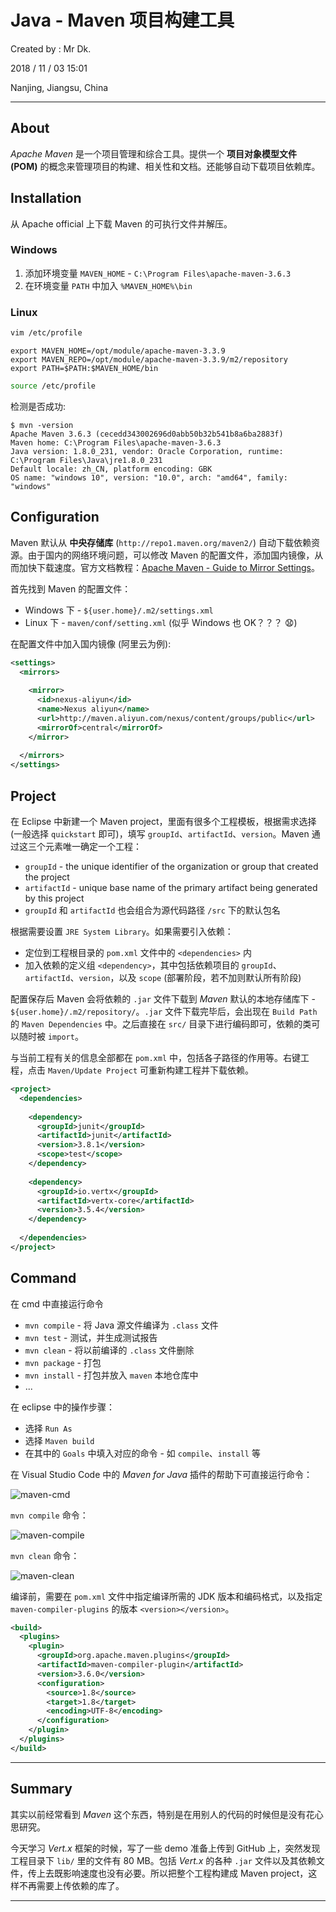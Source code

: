 # Java - Maven 项目构建工具

Created by : Mr Dk.

2018 / 11 / 03 15:01

Nanjing, Jiangsu, China

---

## About

*Apache Maven* 是一个项目管理和综合工具。提供一个 **项目对象模型文件 (POM)** 的概念来管理项目的构建、相关性和文档。还能够自动下载项目依赖库。

## Installation

从 Apache official 上下载 Maven 的可执行文件并解压。

### Windows

1. 添加环境变量 `MAVEN_HOME` - `C:\Program Files\apache-maven-3.6.3`
2. 在环境变量 `PATH` 中加入 `%MAVEN_HOME%\bin`

### Linux

```bash
vim /etc/profile
```

```
export MAVEN_HOME=/opt/module/apache-maven-3.3.9
export MAVEN_REPO=/opt/module/apache-maven-3.3.9/m2/repository
export PATH=$PATH:$MAVEN_HOME/bin
```

```bash
source /etc/profile
```

检测是否成功:

```console
$ mvn -version
Apache Maven 3.6.3 (cecedd343002696d0abb50b32b541b8a6ba2883f)
Maven home: C:\Program Files\apache-maven-3.6.3
Java version: 1.8.0_231, vendor: Oracle Corporation, runtime: C:\Program Files\Java\jre1.8.0_231
Default locale: zh_CN, platform encoding: GBK
OS name: "windows 10", version: "10.0", arch: "amd64", family: "windows"
```

## Configuration

Maven 默认从 **中央存储库** (`http://repo1.maven.org/maven2/`) 自动下载依赖资源。由于国内的网络环境问题，可以修改 Maven 的配置文件，添加国内镜像，从而加快下载速度。官方文档教程：[Apache Maven - Guide to Mirror Settings](http://maven.apache.org/guides/mini/guide-mirror-settings.html)。

首先找到 Maven 的配置文件：

* Windows 下 - `${user.home}/.m2/settings.xml` 
* Linux 下 - `maven/conf/setting.xml` (似乎 Windows 也 OK？？？ 😧)

在配置文件中加入国内镜像 (阿里云为例):

```xml
<settings>
  <mirrors>
        
    <mirror>  
      <id>nexus-aliyun</id>  
      <name>Nexus aliyun</name>
      <url>http://maven.aliyun.com/nexus/content/groups/public</url>
      <mirrorOf>central</mirrorOf>  
    </mirror> 
        
  </mirrors>
</settings>
```

## Project

在 Eclipse 中新建一个 Maven project，里面有很多个工程模板，根据需求选择 (一般选择 `quickstart` 即可)，填写 `groupId`、`artifactId`、`version`。Maven 通过这三个元素唯一确定一个工程：

* `groupId` - the unique identifier of the organization or group that created the project
* `artifactId` - unique base name of the primary artifact being generated by this project 
* `groupId` 和 `artifactId` 也会组合为源代码路径 `/src` 下的默认包名

根据需要设置 `JRE System Library`。如果需要引入依赖：

* 定位到工程根目录的 `pom.xml` 文件中的 `<dependencies>` 内
* 加入依赖的定义组 `<dependency>`，其中包括依赖项目的 `groupId`、`artifactId`、`version`，以及 `scope` (部署阶段，若不加则默认所有阶段)

配置保存后 Maven 会将依赖的 `.jar` 文件下载到 *Maven* 默认的本地存储库下 - `${user.home}/.m2/repository/`。`.jar` 文件下载完毕后，会出现在 `Build Path` 的 `Maven Dependencies` 中。之后直接在 `src/` 目录下进行编码即可，依赖的类可以随时被 `import`。

与当前工程有关的信息全部都在 `pom.xml` 中，包括各子路径的作用等。右键工程，点击 `Maven/Update Project` 可重新构建工程并下载依赖。

```xml
<project>
  <dependencies>
  
    <dependency>
      <groupId>junit</groupId>
      <artifactId>junit</artifactId>
      <version>3.8.1</version>
      <scope>test</scope>
    </dependency>
    
    <dependency>
      <groupId>io.vertx</groupId>
      <artifactId>vertx-core</artifactId>
      <version>3.5.4</version>
    </dependency>
    
  </dependencies>
</project>
```

## Command

在 cmd 中直接运行命令

* `mvn compile` - 将 Java 源文件编译为 `.class` 文件
* `mvn test` - 测试，并生成测试报告
* `mvn clean` - 将以前编译的 `.class` 文件删除
* `mvn package` - 打包
* `mvn install` - 打包并放入 `maven` 本地仓库中
* ...

在 eclipse 中的操作步骤：

* 选择 `Run As`
* 选择 `Maven build `
* 在其中的 `Goals` 中填入对应的命令 - 如 `compile`、`install` 等

在 Visual Studio Code 中的 *Maven for Java* 插件的帮助下可直接运行命令：

![maven-cmd](../img/maven-cmd.png)

`mvn compile` 命令：

![maven-compile](../img/maven-compile.png)

`mvn clean` 命令：

![maven-clean](../img/maven-clean.png)

编译前，需要在 `pom.xml` 文件中指定编译所需的 JDK 版本和编码格式，以及指定 `maven-compiler-plugins` 的版本 `<version></version>`。

```xml
<build>
  <plugins>
    <plugin>
      <groupId>org.apache.maven.plugins</groupId>
      <artifactId>maven-compiler-plugin</artifactId>
      <version>3.6.0</version>
      <configuration>
        <source>1.8</source>
        <target>1.8</target>
        <encoding>UTF-8</encoding>
      </configuration>
    </plugin>
  </plugins>
</build>
```

---

## Summary

其实以前经常看到 *Maven* 这个东西，特别是在用别人的代码的时候但是没有花心思研究。

今天学习 *Vert.x* 框架的时候，写了一些 demo 准备上传到 GitHub 上，突然发现工程目录下 `lib/` 里的文件有 80 MB。包括 *Vert.x* 的各种 `.jar` 文件以及其依赖文件，传上去既影响速度也没有必要。所以把整个工程构建成 Maven project，这样不再需要上传依赖的库了。

---

